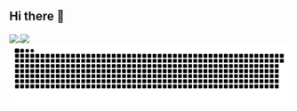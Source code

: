 ## Hi there 👋

<!--
**caroliny-gomes-lima/caroliny-gomes-lima** is a ✨ _special_ ✨ repository because its `README.md` (this file) appears on your GitHub profile.

Here are some ideas to get you started:

- 🔭 I’m currently working on ...
- 🌱 I’m currently learning ...
- 👯 I’m looking to collaborate on ...
- 🤔 I’m looking for help with ...
- 💬 Ask me about ...
- 📫 How to reach me: ...
- 😄 Pronouns: ...
- ⚡ Fun fact: ...
-->
<div>
<a href="https://github.com/anuraghazra/github-readme-stats">
  <img height=200 align="center" src="https://github-readme-stats.vercel.app/api?username=caroliny-gomes-lima&show_icons=true&theme=tokyonight" />
  <img height=200 align="center" src="https://github-readme-stats.vercel.app/api/top-langs?username=caroliny-gomes-lima&layout=donut&langs_count=16&theme=tokyonight" />
</a>
</div>

<div>

 <picture>
  <source media="(prefers-color-scheme: dark)" srcset="https://raw.githubusercontent.com/caroliny-gomes-lima/caroliny-gomes-lima/output/github-contribution-grid-snake-dark.svg">
  <source media="(prefers-color-scheme: light)" srcset="https://raw.githubusercontent.com/caroliny-gomes-lima/caroliny-gomes-lima/output/github-contribution-grid-snake.svg">
  <img alt="github contribution grid snake animation" src="https://raw.githubusercontent.com/caroliny-gomes-lima/caroliny-gomes-lima/output/github-contribution-grid-snake.svg">
</picture>
</div>
